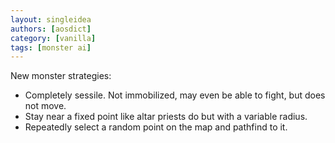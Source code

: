 ```yaml
---
layout: singleidea
authors: [aosdict]
category: [vanilla]
tags: [monster ai]
---
```

New monster strategies:
* Completely sessile. Not immobilized, may even be able to fight, but does not move.
* Stay near a fixed point like altar priests do but with a variable radius.
* Repeatedly select a random point on the map and pathfind to it.
